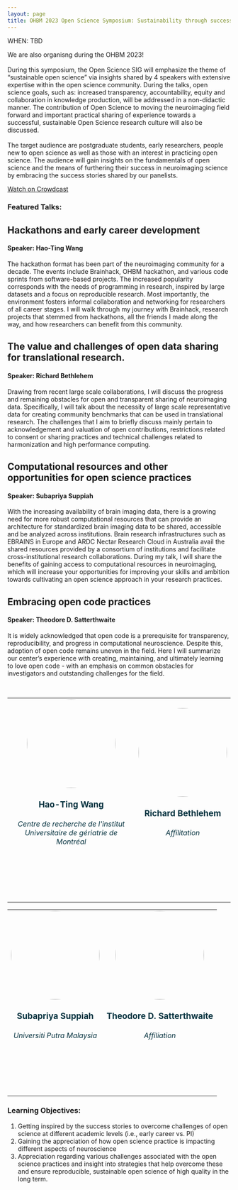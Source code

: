 ```yaml
---
layout: page
title: OHBM 2023 Open Science Symposium: Sustainability through success stories
---
```


WHEN: TBD

We are also organisng during the OHBM 2023! <br><br>
During  this symposium, the Open Science SIG will emphasize the theme of “sustainable open science” via insights shared by 4 speakers with extensive expertise within the open science community. During the talks, open science goals, such as: increased transparency, accountability, equity and collaboration in knowledge production, will be addressed in a non-didactic manner. The contribution of Open Science to moving the neuroimaging field forward and important practical sharing of experience towards a successful, sustainable Open Science research culture will also be discussed. <br><br>
The target audience are postgraduate students, early researchers, people new to open science as well as those with an interest in practicing open science. The audience will gain insights on the fundamentals of open science and the means of furthering their success in neuroimaging science by embracing the success stories shared by our panelists. 

[Watch on Crowdcast](https://www.crowdcast.io/os-sig)

### Featured Talks: 
## Hackathons and early career development
#### Speaker: Hao-Ting Wang

The hackathon format has been part of the neuroimaging community for a decade. The events include Brainhack, OHBM hackathon, and various code sprints from software-based projects. The increased popularity corresponds with the needs of programming in research, inspired by large datasets and a focus on reproducible research. Most importantly, the environment fosters informal collaboration and networking for researchers of all career stages. I will walk through my journey with Brainhack, research projects that stemmed from hackathons, all the friends I made along the way, and how researchers can benefit from this community. 

## The value and challenges of open data sharing for translational research.
#### Speaker: Richard Bethlehem

Drawing from recent large scale collaborations, I will discuss the progress and remaining obstacles for open and transparent sharing of neuroimaging data. Specifically, I will talk about the necessity of large scale representative data for creating community benchmarks that can be used in translational research. The challenges that I aim to briefly discuss mainly pertain to acknowledgement and valuation of open contributions, restrictions related to consent or sharing practices and technical challenges related to harmonization and high performance computing.

## Computational resources and other opportunities for open science practices
#### Speaker: Subapriya Suppiah

With the increasing availability of brain imaging data, there is a growing need for more robust computational resources that can provide an architecture for standardized brain imaging data to be shared, accessible and be analyzed across institutions. Brain research infrastructures such as EBRAINS in Europe and ARDC Nectar Research Cloud in Australia avail the shared resources provided by a consortium of institutions and facilitate cross-institutional research collaborations. During my talk, I will share the benefits of gaining access to computational resources in neuroimaging, which will increase your opportunities for improving your skills and ambition towards cultivating an open science approach in your research practices.

## Embracing open code practices
#### Speaker: Theodore D. Satterthwaite

It is widely acknowledged that open code is a prerequisite for transparency, reproducibility, and progress in computational neuroscience. Despite this, adoption of open code remains uneven in the field. Here I will summarize our center’s experience with creating, maintaining, and ultimately learning to love open code - with an emphasis on common obstacles for investigators and outstanding challenges for the field.


<br>


<table class="people">
    <tr class="people">
        <td class="people">
            <a style="display:block; color:#05323F">
            <aside>
            <header>
                <img src="../img/team/haoting_wang.jpg" style="height:200px; border-radius:50%;">
                <h3>Hao-Ting Wang</h3>
                <h6>Centre de recherche de l'institut Universitaire de gériatrie de Montréal</h6>
                <h4>
                <!--
                <a target="_blank" href="https://twitter.com/NaomiGaggi"><i class="fa fa-twitter fa-2x" style="position: relative; top: 0px;text-indent:0px;  vertical-align: middle; margin-left:4px; margin-right:4px;"></i></a>
                <a target="_blank" href="https://github.com/NaomiGaggi"><i class="fa fa-github fa-2x" style="position: relative; top: 0px; text-indent:0px; vertical-align: middle; margin-left:4px; margin-right:4px;"></i></a>
                <a target="_blank" href="https://NaomiGaggi.Wordpress.com"><i class="fa fa-external-link-square fa-2x" style="position: relative; top: 0px;text-indent:0px;  vertical-align: middle; margin-left:4px; margin-right:4px;"></i></a>
                -->
                </h4>
                <br>
            </header>
            </aside>
            </a>
        </td>
        <td class="people">
            <a style="display:block; color:#05323F">
            <aside>
            <header>
                <img src="../img/team/X.jpg" style="height:200px; border-radius:50%;">
                <h3>Richard Bethlehem</h3>
                <h6>Affilitation</h6>
                <h4>
                 <!--
                <a target="_blank" href="https://twitter.com/SubapriyaSuppi1"><i class="fa fa-twitter fa-2x" style="position: relative; top: 0px;text-indent:0px;  vertical-align: middle; margin-left:4px; margin-right:4px;"></i></a>
                <a target="_blank" href="https://github.com/Drpriyasiva"><i class="fa fa-github fa-2x" style="position: relative; top: 0px; text-indent:0px; vertical-align: middle; margin-left:4px; margin-right:4px;"></i></a>
                <a target="_blank" href="https://www.linkedin.com/in/subapriya-suppiah-93375b8b/"><i class="fa fa-external-link-square fa-2x" style="position: relative; top: 0px;text-indent:0px;  vertical-align: middle; margin-left:4px; margin-right:4px;"></i></a>
                -->
                </h4>
                <br>
            </header>
            </aside>
            </a>
        </td>
    </tr>
</table>
<table class="people">
    <tr class="people">
        <td class="people">
            <a style="display:block; color:#05323F">
            <aside>
            <header>
                <img src="../img/team/subapriya_suppiah.jpg" style="height:200px; border-radius:50%;">
                <h3>Subapriya Suppiah</h3>
                <h6>Universiti Putra Malaysia</h6>
                <h4>
                 <!--
                <a target="_blank" href="https://twitter.com/sNeuroble"><i class="fa fa-twitter fa-2x" style="position: relative; top: 0px;text-indent:0px;  vertical-align: middle; margin-left:4px; margin-right:4px;"></i></a>
                -->
                </h4>
                <br>
            </header>
            </aside>
            </a>
        </td>
  <td class="people">
            <a style="display:block; color:#05323F">
            <aside>
            <header>
                <img src="../img/team/X.jpg" style="height:200px; border-radius:50%;">
                <h3>Theodore D. Satterthwaite</h3>
                <h6> Affiliation</h6>
                <h4>
                <!--
                <a target="_blank" href="https://twitter.com/vborghesani"><i class="fa fa-twitter fa-2x" style="position: relative; top: 0px;text-indent:0px;  vertical-align: middle; margin-left:4px; margin-right:4px;"></i></a>
                -->
                </h4>
                <br>
            </header>
            </aside>
            </a>
        </td>
    </tr>
</table>


### Learning Objectives:
1. Getting inspired by the success stories to overcome challenges of open science at different academic levels (i.e., early career vs. PI)
2. Gaining the appreciation of how open science practice is impacting different aspects of neuroscience
3. Appreciation regarding various challenges associated with the open science practices and insight into strategies that help overcome these and ensure reproducible, sustainable open science of high quality in the long term.




